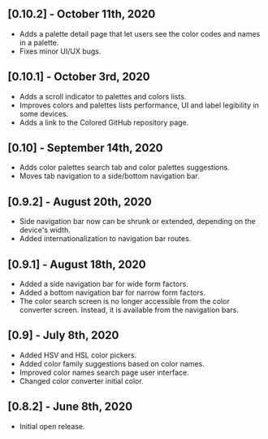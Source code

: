 ## [0.10.2] - October 11th, 2020

- Adds a palette detail page that let users see the color codes and names in a palette.
- Fixes minor UI/UX bugs.

## [0.10.1] - October 3rd, 2020

- Adds a scroll indicator to palettes and colors lists.
- Improves colors and palettes lists performance, UI and label legibility in some devices.
- Adds a link to the Colored GitHub repository page.

## [0.10] - September 14th, 2020

- Adds color palettes search tab and color palettes suggestions.
- Moves tab navigation to a side/bottom navigation bar.

## [0.9.2] - August 20th, 2020

- Side navigation bar now can be shrunk or extended, depending on the device's width.
- Added internationalization to navigation bar routes.

## [0.9.1] - August 18th, 2020

- Added a side navigation bar for wide form factors.
- Added a bottom navigation bar for narrow form factors.
- The color search screen is no longer accessible from the color converter screen. Instead, it is 
available from the navigation bars. 

## [0.9] - July 8th, 2020

- Added HSV and HSL color pickers.
- Added color family suggestions based on color names.
- Improved color names search page user interface.
- Changed color converter initial color.

## [0.8.2] - June 8th, 2020

- Initial open release.